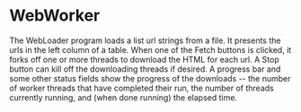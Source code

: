 # WebWorker
The WebLoader program loads a list url strings from a file. It presents the urls in the left column of a table. When one of the Fetch buttons is clicked, it forks off one or more threads to download the HTML for each url. A Stop button can kill off the downloading threads if desired. A progress bar and some other status fields show the progress of the downloads -- the number of worker threads that have completed their run, the number of threads currently running, and (when done running) the elapsed time. 
